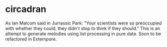 # circadran
As Ian Malcom said in Jurrassic Park: "Your scientists were so preoccupied with whether they could, they didn't stop to think if they should." This is an attempt to generate melodies using list processing in pure data. Soon to be refactored in Extempore.

